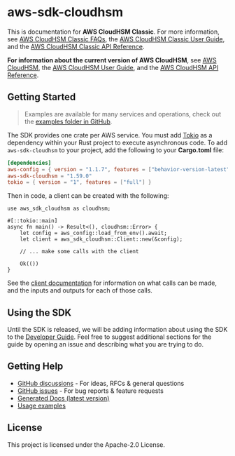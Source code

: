 # aws-sdk-cloudhsm

This is documentation for __AWS CloudHSM Classic__. For more information, see [AWS CloudHSM Classic FAQs](http://aws.amazon.com/cloudhsm/faqs-classic/), the [AWS CloudHSM Classic User Guide](https://docs.aws.amazon.com/cloudhsm/classic/userguide/), and the [AWS CloudHSM Classic API Reference](https://docs.aws.amazon.com/cloudhsm/classic/APIReference/).

__For information about the current version of AWS CloudHSM__, see [AWS CloudHSM](http://aws.amazon.com/cloudhsm/), the [AWS CloudHSM User Guide](https://docs.aws.amazon.com/cloudhsm/latest/userguide/), and the [AWS CloudHSM API Reference](https://docs.aws.amazon.com/cloudhsm/latest/APIReference/).

## Getting Started

> Examples are available for many services and operations, check out the
> [examples folder in GitHub](https://github.com/awslabs/aws-sdk-rust/tree/main/examples).

The SDK provides one crate per AWS service. You must add [Tokio](https://crates.io/crates/tokio)
as a dependency within your Rust project to execute asynchronous code. To add `aws-sdk-cloudhsm` to
your project, add the following to your **Cargo.toml** file:

```toml
[dependencies]
aws-config = { version = "1.1.7", features = ["behavior-version-latest"] }
aws-sdk-cloudhsm = "1.59.0"
tokio = { version = "1", features = ["full"] }
```

Then in code, a client can be created with the following:

```rust,no_run
use aws_sdk_cloudhsm as cloudhsm;

#[::tokio::main]
async fn main() -> Result<(), cloudhsm::Error> {
    let config = aws_config::load_from_env().await;
    let client = aws_sdk_cloudhsm::Client::new(&config);

    // ... make some calls with the client

    Ok(())
}
```

See the [client documentation](https://docs.rs/aws-sdk-cloudhsm/latest/aws_sdk_cloudhsm/client/struct.Client.html)
for information on what calls can be made, and the inputs and outputs for each of those calls.

## Using the SDK

Until the SDK is released, we will be adding information about using the SDK to the
[Developer Guide](https://docs.aws.amazon.com/sdk-for-rust/latest/dg/welcome.html). Feel free to suggest
additional sections for the guide by opening an issue and describing what you are trying to do.

## Getting Help

* [GitHub discussions](https://github.com/awslabs/aws-sdk-rust/discussions) - For ideas, RFCs & general questions
* [GitHub issues](https://github.com/awslabs/aws-sdk-rust/issues/new/choose) - For bug reports & feature requests
* [Generated Docs (latest version)](https://awslabs.github.io/aws-sdk-rust/)
* [Usage examples](https://github.com/awslabs/aws-sdk-rust/tree/main/examples)

## License

This project is licensed under the Apache-2.0 License.

